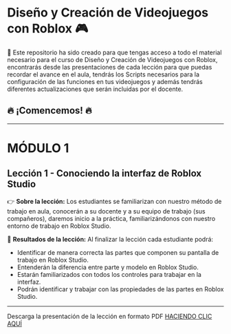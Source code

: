 # Diseño y Creación de Videojuegos con Roblox 🎮

📝 Este repositorio ha sido creado para que tengas acceso a todo el material necesario para el curso de Diseño y Creación de Videojuegos con Roblox, encontrarás desde las presentaciones de cada lección para que puedas recordar el avance en el aula, tendrás los Scripts necesarios para la configuración de las funciones en tus videojuegos y además tendrás diferentes actualizaciones que serán incluidas por el docente.

## 🔥 ¡Comencemos! 🔥

***

# MÓDULO 1
## Lección 1 - Conociendo la interfaz de Roblox Studio
👉 **Sobre la lección:** Los estudiantes se familiarizan con nuestro método de trabajo en aula, conocerán a su docente y a su equipo de trabajo (sus compañeros), daremos inicio a la práctica, familiarizándonos con nuestro entorno de trabajo en Roblox Studio.

🎯 **Resultados de la lección:** Al finalizar la lección cada estudiante podrá:
* Identificar de manera correcta las partes que componen su pantalla de trabajo en Roblox Studio.
* Entenderán la diferencia entre parte y modelo en Roblox Studio.
* Estarán familiarizados con todos los controles para trabajar en la interfaz.
* Podrán identificar y trabajar con las propiedades de las partes en Roblox Studio.

***

Descarga la presentación de la lección en formato PDF [HACIENDO CLIC AQUÍ](https://docs.google.com/presentation/d/1f77IoZWJUR25_HdoRuoFyw9eksVgfMI4/edit?usp=sharing&ouid=100683193504385380042&rtpof=true&sd=true)
